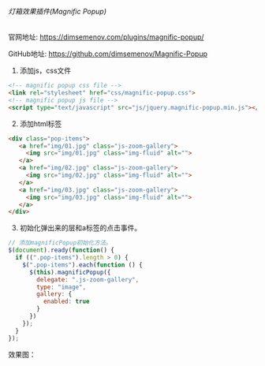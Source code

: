 ###### 灯箱效果插件(Magnific Popup)

官网地址: https://dimsemenov.com/plugins/magnific-popup/

GitHub地址: https://github.com/dimsemenov/Magnific-Popup

1. 添加js，css文件

```html
<!-- magnific popup css file -->
<link rel="stylesheet" href="css/magnific-popup.css">
<!-- magnific popup js file -->
<script type="text/javascript" src="js/jquery.magnific-popup.min.js"></script>
```

2. 添加html标签

```html
<div class="pop-items">
   <a href="img/01.jpg" class="js-zoom-gallery">
     <img src="img/01.jpg" class="img-fluid" alt="">
   </a>
   <a href="img/02.jpg" class="js-zoom-gallery">
     <img src="img/02.jpg" class="img-fluid" alt="">
   </a>
   <a href="img/03.jpg" class="js-zoom-gallery">
     <img src="img/03.jpg" class="img-fluid" alt="">
   </a>
</div>
```

3. 初始化弹出来的层和a标签的点击事件。

```javascript
// 添加magnificPopup初始化方法。
$(document).ready(function() {
  if ((".pop-items").length > 0) {
    $(".pop-items").each(function () {
      $(this).magnificPopup({
        delegate: ".js-zoom-gallery",
        type: "image",
        gallery: {
          enabled: true
        }
      })
    });
  }
});
```

效果图：

<img src="https://goooooooooooooo.github.io/img/posts/magnificPopupDemo.jpg" title="" data-align="center">
